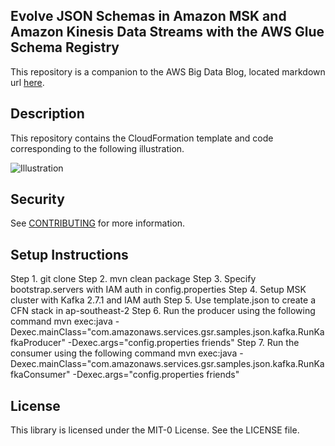 ## Evolve JSON Schemas in Amazon MSK and Amazon Kinesis Data Streams with the AWS Glue Schema Registry

This repository is a companion to the AWS Big Data Blog, located markdown url [here](https://aws.amazon.com/blogs/big-data/).

## Description

This repository contains the CloudFormation template and code corresponding to the following illustration.

![Illustration](illustration.jpg)

## Security

See [CONTRIBUTING](CONTRIBUTING.md#security-issue-notifications) for more information.

## Setup Instructions

Step 1. git clone 
Step 2. mvn clean package
Step 3. Specify bootstrap.servers with IAM auth in config.properties
Step 4. Setup MSK cluster with Kafka 2.7.1 and IAM auth
Step 5. Use template.json to create a CFN stack in ap-southeast-2
Step 6. Run the producer using the following command
mvn exec:java -Dexec.mainClass="com.amazonaws.services.gsr.samples.json.kafka.RunKafkaProducer" -Dexec.args="config.properties friends"
Step 7. Run the consumer using the following command
mvn exec:java -Dexec.mainClass="com.amazonaws.services.gsr.samples.json.kafka.RunKafkaConsumer" -Dexec.args="config.properties friends"

## License

This library is licensed under the MIT-0 License. See the LICENSE file.

